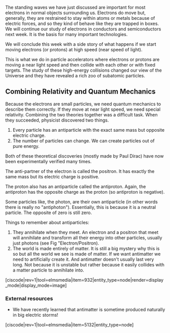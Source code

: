 The standing waves we have just discussed are important for most electrons in normal objects surrounding us. Electrons do move but, generally, they are restrained to stay within atoms or metals because of electric forces, and so they kind of behave like they are trapped in boxes. We will continue our study of electrons in conductors and semiconductors next week. It is the basis for many important technologies.

We will conclude this week with a side story of what happens if we start moving electrons (or protons) at high speed (near speed of light).

This is what we do in particle accelerators where electrons or protons are moving a near light speed and then collide with each other or with fixed targets. The study of these high-energy collisions changed our view of the Universe and they have revealed a rich zoo of subatomic particles.

## Combining Relativity and Quantum Mechanics

Because the electrons are small particles, we need quantum mechanics to describe them correctly. If they move at near light speed, we need special relativity. Combining the two theories together was a difficult task. When they succeeded, physicist discovered two things.

1. Every particle has an antiparticle with the exact same mass but opposite electric charge.
2. The number of particles can change. We can create particles out of pure energy.

Both of these theoretical discoveries (mostly made by Paul Dirac) have now been experimentally verified many times.

The anti-partner of the electron is called the positron. It has exactly the same mass but its electric charge is positive.

The proton also has an antiparticle called the antiproton. Again, the antiproton has the opposite charge as the proton (so antiproton is negative).

Some particles like, the photon, are their own antiparticle (in other words there is really no "antiphoton"). Essentially, this is because it is a neutral particle. The opposite of zero is still zero.

Things to remember about antiparticles:

1. They annihilate when they meet. An electron and a positron that meet will annihilate and transform all their energy into other particles, usually just photons (see Fig "Electron/Positron).
2. The world is made entirely of matter. It is still a big mystery why this is so but all the world we see is made of matter. If we want antimatter we need to artificially create it. And antimatter doesn't usually last very long. Not because it is unstable but rather because it easily collides with a matter particle to annihilate into.

[ciscode|rev=1|tool=elmsmedia|item=932|entity_type=node|render=display_mode|display_mode=image]

### External resources

- We have recently learned that antimatter is sometime produced naturally in big electric storms!

[ciscode|rev=1|tool=elmsmedia|item=5132|entity_type=node]